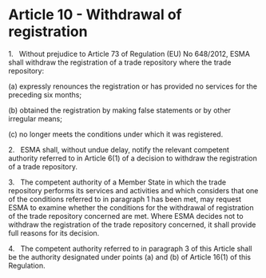 # Article 10 - Withdrawal of registration


1.   Without prejudice to Article 73 of Regulation (EU) No 648/2012, ESMA shall withdraw the registration of a trade repository where the trade repository:

(a) expressly renounces the registration or has provided no services for the preceding six months;

(b) obtained the registration by making false statements or by other irregular means;

(c) no longer meets the conditions under which it was registered.

2.   ESMA shall, without undue delay, notify the relevant competent authority referred to in Article 6(1) of a decision to withdraw the registration of a trade repository.

3.   The competent authority of a Member State in which the trade repository performs its services and activities and which considers that one of the conditions referred to in paragraph 1 has been met, may request ESMA to examine whether the conditions for the withdrawal of registration of the trade repository concerned are met. Where ESMA decides not to withdraw the registration of the trade repository concerned, it shall provide full reasons for its decision.

4.   The competent authority referred to in paragraph 3 of this Article shall be the authority designated under points (a) and (b) of Article 16(1) of this Regulation.
